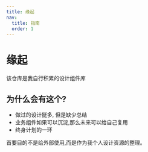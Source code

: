 ```yaml
---
title: 缘起
nav:
  title: 指南
  order: 1
---
```


# 缘起

该仓库是我自行积累的设计组件库

## 为什么会有这个?

- 做过的设计挺多, 但是缺少总结
- 业务组件如果可以沉淀,那么未来可以给自己复用
- 终身计划的一环

首要目的不是给外部使用,而是作为我个人设计资源的整理。
